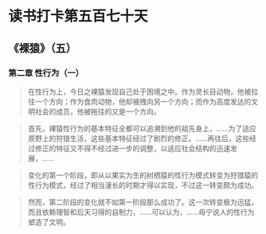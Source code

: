 # 读书打卡第五百七十天
## 《裸猿》（五）
### 第二章 性行为（一）

> 在性行为上，今日之裸猿发现自己处于困境之中。作为灵长目动物，他被拉往一个方向；作为食肉动物，他却被拽向另一个方向；而作为高度发达的文明社会的成员，他被拖往的又是一个方向。

> 首先，裸猿性行为的基本特征全都可以追溯到他的祖先身上，……为了适应原野上的狩猎生活，这些基本特征经过了剧烈的修正。……再往后，这些经过修正的特征又不得不经过进一步的调整，以适应社会结构的迅速发展，……

> 变化的第一个阶段，即从以果实为生的树栖猿的性行为模式转变为狩猎猿的性行为模式，经过了相当漫长的时期才得以实现，不过这一转变颇为成功。

> 然而，第二阶段的变化就不如第一阶段那么成功了。这一次转变极为迅猛，而且依赖理智和后天习得的自制力，……可以认为，……毋宁说人的性行为塑造了文明。

> 